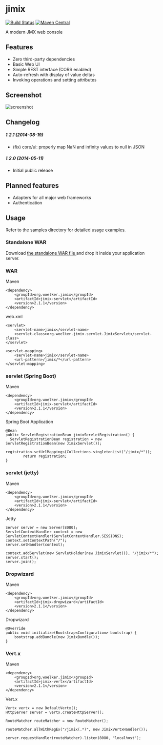 # jimix

[![Build Status](https://travis-ci.org/manuel-woelker/jimix.svg)](https://travis-ci.org/manuel-woelker/jimix) [![Maven Central](https://img.shields.io/maven-central/v/org.woelker.jimix/jimix.svg)]()

A modern JMX web console

## Features

 * Zero third-party dependencies
 * Basic Web UI
 * Simple REST interface (CORS enabled)
 * Auto-refresh with display of value deltas
 * Invoking operations and setting attributes
 
## Screenshot

![screenshot](https://raw.github.com/manuel-woelker/jimix/screenshots/screenshot.png)

## Changelog

##### 1.2.1 (2014-08-19)
 * (fix) core/ui: properly map NaN and infinity values to null in JSON

##### 1.2.0 (2014-05-11)
 * Initial public release

## Planned features
 
 * Adapters for all major web frameworks
 * Authentication
 
## Usage

Refer to the samples directory for detailed usage examples.

### Standalone WAR

Download [the standalone WAR file ](https://search.maven.org/remote_content?g=org.woelker.jimix.war&a=jimix&v=LATEST&e=war) and drop it inside your application server.

### WAR

Maven

```
<dependency>
    <groupId>org.woelker.jimix</groupId>
    <artifactId>jimix-servlet</artifactId>
    <version>2.1.1</version>
</dependency>
```

web.xml

```
<servlet>
    <servlet-name>jimix</servlet-name>
    <servlet-class>org.woelker.jimix.servlet.JimixServlet</servlet-class>
</servlet>

<servlet-mapping>
    <servlet-name>jimix</servlet-name>
    <url-pattern>/jimix/*</url-pattern>
</servlet-mapping>
```

### servlet (Spring Boot)

Maven


```
<dependency>
    <groupId>org.woelker.jimix</groupId>
    <artifactId>jimix-servlet</artifactId>
    <version>2.1.1</version>
</dependency>
```

Spring Boot Application

```
@Bean
public ServletRegistrationBean jimixServletRegistration() {
  ServletRegistrationBean registration = new ServletRegistrationBean(new JimixServlet());
		registration.setUrlMappings(Collections.singletonList("/jimix/*"));
		return registration;
}
```

### servlet (jetty)

Maven


```
<dependency>
    <groupId>org.woelker.jimix</groupId>
    <artifactId>jimix-servlet</artifactId>
    <version>2.1.1</version>
</dependency>
```

Jetty

```
Server server = new Server(8080);
ServletContextHandler context = new ServletContextHandler(ServletContextHandler.SESSIONS);
context.setContextPath("/");
server.setHandler(context);

context.addServlet(new ServletHolder(new JimixServlet()), "/jimix/*");
server.start();
server.join();
```

### Dropwizard

Maven


```
<dependency>
    <groupId>org.woelker.jimix</groupId>
    <artifactId>jimix-dropwizard</artifactId>
    <version>2.1.1</version>
</dependency>
```

Dropwizard

```
@Override
public void initialize(Bootstrap<Configuration> bootstrap) {
    bootstrap.addBundle(new JimixBundle());
}
```

### Vert.x

Maven


```
<dependency>
    <groupId>org.woelker.jimix</groupId>
    <artifactId>jimix-vertx</artifactId>
    <version>2.1.1</version>
</dependency>
```

Vert.x

```
Vertx vertx = new DefaultVertx();
HttpServer server = vertx.createHttpServer();

RouteMatcher routeMatcher = new RouteMatcher();

routeMatcher.allWithRegEx("/jimix(.*)", new JimixVertxHandler());

server.requestHandler(routeMatcher).listen(8080, "localhost");
```







